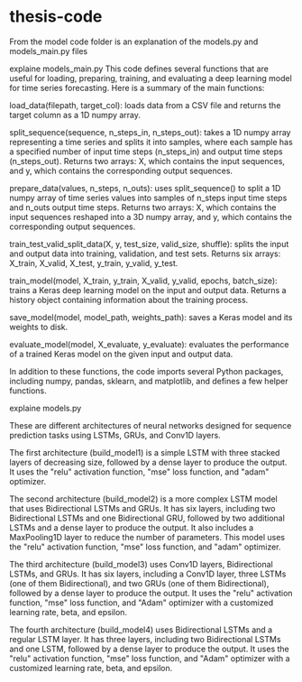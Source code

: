 # thesis-code

From the model code folder is an explanation of the models.py and models_main.py files

explaine models_main.py
This code defines several functions that are useful for loading, preparing, training, and evaluating a deep learning model for time series forecasting. Here is a summary of the main functions:

load_data(filepath, target_col): loads data from a CSV file and returns the target column as a 1D numpy array.

split_sequence(sequence, n_steps_in, n_steps_out): takes a 1D numpy array representing a time series and splits it into samples, where each sample has a specified number of input time steps (n_steps_in) and output time steps (n_steps_out). Returns two arrays: X, which contains the input sequences, and y, which contains the corresponding output sequences.

prepare_data(values, n_steps, n_outs): uses split_sequence() to split a 1D numpy array of time series values into samples of n_steps input time steps and n_outs output time steps. Returns two arrays: X, which contains the input sequences reshaped into a 3D numpy array, and y, which contains the corresponding output sequences.

train_test_valid_split_data(X, y, test_size, valid_size, shuffle): splits the input and output data into training, validation, and test sets. Returns six arrays: X_train, X_valid, X_test, y_train, y_valid, y_test.

train_model(model, X_train, y_train, X_valid, y_valid, epochs, batch_size): trains a Keras deep learning model on the input and output data. Returns a history object containing information about the training process.

save_model(model, model_path, weights_path): saves a Keras model and its weights to disk.

evaluate_model(model, X_evaluate, y_evaluate): evaluates the performance of a trained Keras model on the given input and output data.

In addition to these functions, the code imports several Python packages, including numpy, pandas, sklearn, and matplotlib, and defines a few helper functions.

explaine models.py

These are different architectures of neural networks designed for sequence prediction tasks using LSTMs, GRUs, and Conv1D layers.

The first architecture (build_model1) is a simple LSTM with three stacked layers of decreasing size, followed by a dense layer to produce the output. 
It uses the "relu" activation function, "mse" loss function, and "adam" optimizer.

The second architecture (build_model2) is a more complex LSTM model that uses Bidirectional LSTMs and GRUs.
It has six layers, including two Bidirectional LSTMs and one Bidirectional GRU, followed by two additional LSTMs and a dense layer to produce the output. 
It also includes a MaxPooling1D layer to reduce the number of parameters. This model uses the "relu" activation function, "mse" loss function, and "adam" optimizer.

The third architecture (build_model3) uses Conv1D layers, Bidirectional LSTMs, and GRUs. 
It has six layers, including a Conv1D layer, three LSTMs (one of them Bidirectional), and two GRUs (one of them Bidirectional), followed by a dense layer to produce the output. 
It uses the "relu" activation function, "mse" loss function, and "Adam" optimizer with a customized learning rate, beta, and epsilon.

The fourth architecture (build_model4) uses Bidirectional LSTMs and a regular LSTM layer. It has three layers, including two Bidirectional LSTMs and one LSTM, followed by a dense layer to produce the output. 
It uses the "relu" activation function, "mse" loss function, and "Adam" optimizer with a customized learning rate, beta, and epsilon.
